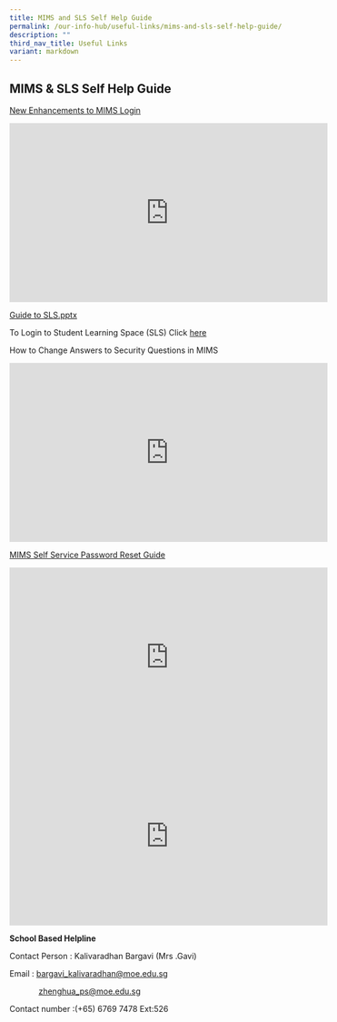 ```yaml
---
title: MIMS and SLS Self Help Guide
permalink: /our-info-hub/useful-links/mims-and-sls-self-help-guide/
description: ""
third_nav_title: Useful Links
variant: markdown
---
```

## MIMS &amp; SLS Self Help Guide

[New Enhancements to MIMS Login](/files/Our%20Info%20Hub/Useful%20Links/New_Enhancements_to_MIMS_Login.pdf)<br>

<center><iframe allowfullscreen="" allow="accelerometer; autoplay; clipboard-write; encrypted-media; gyroscope; picture-in-picture; web-share" frameborder="0" title="YouTube video player" src="https://www.youtube.com/embed/r_spe_SZGzY" height="315" width="560"></iframe></center>


<a href="https://go.gov.sg/guide-to-sls" target="_blank">Guide to SLS.pptx</a>

To Login to Student Learning Space (SLS) Click&nbsp;<a href="https://vle.learning.moe.edu.sg/login" target="_blank">here</a><br>

How to Change Answers to Security Questions in MIMS
<center><iframe allowfullscreen="" allow="accelerometer; autoplay; clipboard-write; encrypted-media; gyroscope; picture-in-picture; web-share" frameborder="0" title="YouTube video player" src="https://www.youtube.com/embed/r_spe_SZGzY" height="315" width="560"></iframe></center>

[MIMS Self Service Password Reset Guide](/files/Our%20Info%20Hub/HBL/2024_ZHPS_MIMS_Students_User_Guide.pdf)

<center><iframe allowfullscreen="" allow="accelerometer; autoplay; clipboard-write; encrypted-media; gyroscope; picture-in-picture; web-share" frameborder="0" title="YouTube video player" src="https://www.youtube.com/embed/bXDn6oXQGbo" height="315" width="560"></iframe></center>

<center><iframe allowfullscreen="" allow="accelerometer; autoplay; clipboard-write; encrypted-media; gyroscope; picture-in-picture; web-share" frameborder="0" title="YouTube video player" src="https://www.youtube.com/embed/mAI5PFpLTEo" height="315" width="560"></iframe></center>

**School Based Helpline**

Contact Person : Kalivaradhan Bargavi (Mrs .Gavi)

Email : bargavi_kalivaradhan@moe.edu.sg 

&nbsp;&nbsp; &nbsp;&nbsp;&nbsp; &nbsp;&nbsp;&nbsp;&nbsp;&nbsp; zhenghua_ps@moe.edu.sg

Contact number :(+65) 6769 7478 Ext:526